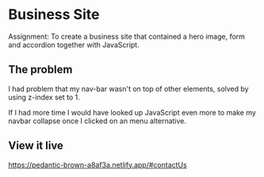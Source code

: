 # Business Site

Assignment: 
To create a business site that contained a hero image, form and accordion together with JavaScript. 


## The problem

I had problem that my nav-bar wasn't on top of other elements, solved by using z-index set to 1. 

If I had more time I would have looked up JavaScript even more to make my navbar collapse once I clicked on an menu alternative. 


## View it live
https://pedantic-brown-a8af3a.netlify.app/#contactUs